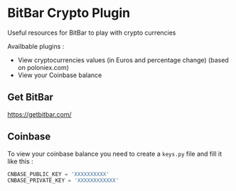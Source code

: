 # BitBar Crypto Plugin

Useful resources for BitBar to play with crypto currencies

Availbable plugins :
- View cryptocurrencies values (in Euros and percentage change) (based on poloniex.com)
- View your Coinbase balance

## Get BitBar

https://getbitbar.com/

## Coinbase

To view your coinbase balance you need to create a `keys.py` file and fill it like this :

```python
CNBASE_PUBLIC_KEY = 'XXXXXXXXXX'
CNBASE_PRIVATE_KEY = 'XXXXXXXXXXXX'
```